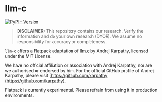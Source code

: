 # llm-c

[![PyPI - Version](https://img.shields.io/pypi/v/flatpack)](https://pypi.org/project/flatpack/)

> **DISCLAIMER:** This repository contains our research. Verify the information and do your own research (DYOR). We assume no responsibility for accuracy or completeness.

`llm-c` offers a Flatpack adaptation of [llm.c](https://github.com/karpathy/llm.c) by Andrej Karpathy, licensed under the [MIT License](https://github.com/karpathy/llm.c/blob/master/LICENSE).

We have no official affiliation or association with Andrej Karpathy, nor are we authorised or endorsed by him. For the official GitHub profile of Andrej Karpathy, please visit [https://github.com/karpathy](https://github.com/karpathy).

Flatpack is currently experimental. Please refrain from using it in production environments.
